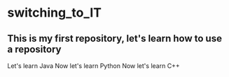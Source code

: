 # switching_to_IT
This is my first repository, let's learn how to use a repository
---
Let's learn Java
Now let's learn Python
Now let's learn C++
